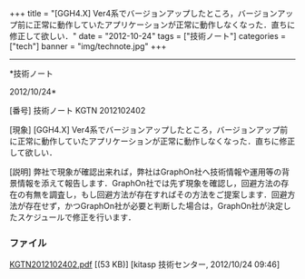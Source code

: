 ﻿+++
title = "[GGH4.X] Ver4系でバージョンアップしたところ，バージョンアップ前に正常に動作していたアプリケーションが正常に動作しなくなった．直ちに修正して欲しい．"
date = "2012-10-24"
tags = ["技術ノート"]
categories = ["tech"]
banner = "img/technote.jpg"
+++

-----------------------------------------------------------------------------------------------------------------------------

*技術ノート

2012/10/24*


[番号]
技術ノート KGTN 2012102402

[現象]
[GGH4.X]
Ver4系でバージョンアップしたところ，バージョンアップ前に正常に動作していたアプリケーションが正常に動作しなくなった．直ちに修正して欲しい．

[説明]
弊社で現象が確認出来れば，弊社はGraphOn社へ技術情報や運用等の背景情報を添えて報告します．GraphOn社では先ず現象を確認し，回避方法の存在の有無を調査し，もし回避方法が存在すればその方法をご提案します．回避方法が存在せず，かつGraphOn社が必要と判断した場合は，GraphOn社が決定したスケジュールで修正を行います．


### ファイル

 
 


[KGTN2012102402.pdf](http://techreport.kitasp.net/attachments/download/1048/KGTN2012102402.pdf)
 [(53 KB)] [kitasp 技術センター, 2012/10/24
09:46]


 


 


